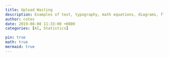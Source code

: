 ```yaml
---
title: Upload Waiting
description: Examples of text, typography, math equations, diagrams, flowcharts, pictures, videos, and more.
author: cotes
date: 2019-08-08 11:33:00 +0800
categories: [AI, Statistics]

pin: true
math: true
mermaid: true
---
```


